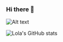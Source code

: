 ### Hi there 👋

<!--
**lolaconfused/lolaconfused** is a ✨ _special_ ✨ repository because its `README.md` (this file) appears on your GitHub profile.

Here are some ideas to get you started:

- 🔭 I’m currently working on ...
- 🌱 I’m currently learning ...
- 👯 I’m looking to collaborate on ...
- 🤔 I’m looking for help with ...
- 💬 Ask me about ...
- 📫 How to reach me: ...
- 😄 Pronouns: ...
- ⚡ Fun fact: ...
-->

![Alt text](https://spotify-recently-played-readme.vercel.app/api?user=d263xaeynbf2cb0mrypyikt0i)

![Lola's GitHub stats](https://github-readme-stats.vercel.app/api?username=lolaconfused&show_icons=true&theme=discord_old_blurple)
